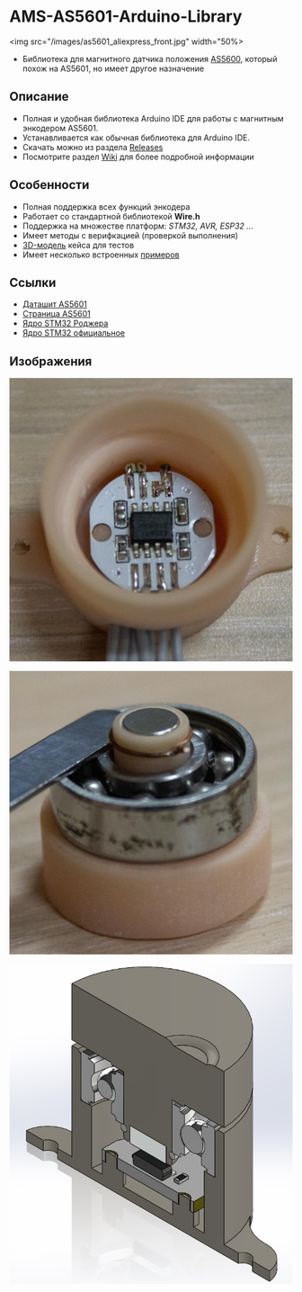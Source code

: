 # AMS-AS5601-Arduino-Library
<img src="/images/as5601_aliexpress_front.jpg" width="50%>

* Библиотека для магнитного датчика положения [AS5600](https://github.com/S-LABc/AMS-AS5600-Arduino-Library), который похож на AS5601, но имеет другое назначение

## Описание
* Полная и удобная библиотека Arduino IDE для работы с магнитным энкодером AS5601.
* Устанавливается как обычная библиотека для Arduino IDE.
* Скачать можно из раздела [Releases](https://github.com/S-LABc/AMS-AS5601-Arduino-Library/releases)
* Посмотрите раздел [Wiki](https://github.com/S-LABc/AMS-AS5601-Arduino-Library/wiki) для более подробной информации

## Особенности
* Полная поддержка всех функций энкодера
* Работает со стандартной библиотекой **Wire.h**
* Поддержка на множестве платформ: *STM32, AVR, ESP32 ...*
* Имеет методы с верифкацией (проверкой выполнения)
* [3D-модель](addons/AS5601-Case-STL/) кейса для тестов
* Имеет несколько встроенных [примеров](examples/)

## Ссылки
* [Даташит AS5601](https://ams.com/documents/20143/36005/AS5601_DS000395_3-00.pdf)
* [Страница AS5601](https://ams.com/en/as5601)
* [Ядро STM32 Роджера](https://github.com/rogerclarkmelbourne/Arduino_STM32)
* [Ядро STM32 официальное](https://github.com/stm32duino/Arduino_Core_STM32)

## Изображения
<p align="center"><img src="/images/as5601_base.jpg"></p>

<p align="center"><img src="/images/as5601_handle_magnet_bearing.jpg"></p>

<p align="center"><img src="/images/as5601_assembly_case_stl.jpg"></p>
